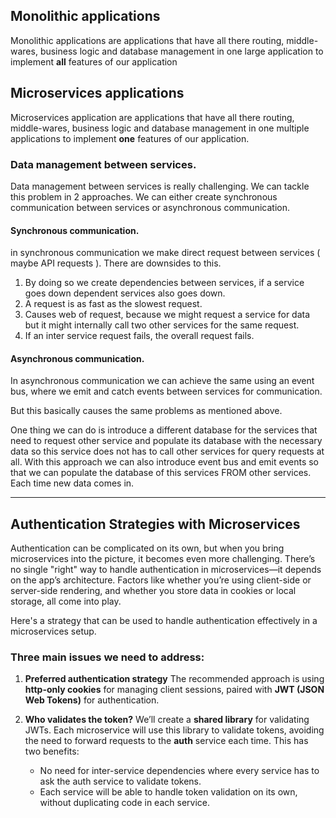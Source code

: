 
## Monolithic applications
Monolithic applications are applications that have all there routing, middle-wares, business logic and database management in one large application to implement **all** features of our application

## Microservices applications
Microservices application are applications that have all there routing, middle-wares, business logic and database management in one multiple applications to implement **one** features of our application.  

### Data management between services.
Data management between services is really challenging. We can tackle this problem in 2 approaches. We can either create synchronous communication between services or asynchronous communication.

#### Synchronous communication.  
in synchronous communication we make direct request between services ( maybe API requests ). There are downsides to this.  

1. By doing so we create dependencies between services, if a service goes down dependent services also goes down. 
2. A request is as fast as the slowest request.
3. Causes web of request, because we might request a service for data but it might internally call two other services for the same request.
4. If an inter service request fails, the overall request fails.
#### Asynchronous communication.
In asynchronous communication we can achieve the same using an event bus, where we emit and catch events between services for communication.

But this basically causes the same problems as mentioned above.

One thing we can do is introduce a different database for the services that need to request other service and populate its database with the necessary data so this service does not has to call other services for query requests at all. With this approach we can also introduce event bus and emit events so that we can populate the database of this services FROM other services. Each time new data comes in.


---

## Authentication Strategies with Microservices
Authentication can be complicated on its own, but when you bring microservices into the picture, it becomes even more challenging. There’s no single "right" way to handle authentication in microservices—it depends on the app’s architecture. Factors like whether you’re using client-side or server-side rendering, and whether you store data in cookies or local storage, all come into play.

Here's a strategy that can be used to handle authentication effectively in a microservices setup.

### Three main issues we need to address:

1. **Preferred authentication strategy**
   The recommended approach is using **http-only cookies** for managing client sessions, paired with **JWT (JSON Web Tokens)** for authentication. 

2. **Who validates the token?**
   We’ll create a **shared library** for validating JWTs. Each microservice will use this library to validate tokens, avoiding the need to forward requests to the **auth** service each time. This has two benefits:
   - No need for inter-service dependencies where every service has to ask the auth service to validate tokens.
   - Each service will be able to handle token validation on its own, without duplicating code in each service.
